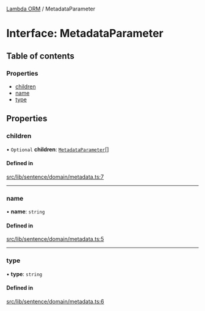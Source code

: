 [Lambda ORM](../README.md) / MetadataParameter

# Interface: MetadataParameter

## Table of contents

### Properties

- [children](MetadataParameter.md#children)
- [name](MetadataParameter.md#name)
- [type](MetadataParameter.md#type)

## Properties

### children

• `Optional` **children**: [`MetadataParameter`](MetadataParameter.md)[]

#### Defined in

[src/lib/sentence/domain/metadata.ts:7](https://github.com/lambda-orm/lambdaorm-base/blob/15d4f72/src/lib/sentence/domain/metadata.ts#L7)

___

### name

• **name**: `string`

#### Defined in

[src/lib/sentence/domain/metadata.ts:5](https://github.com/lambda-orm/lambdaorm-base/blob/15d4f72/src/lib/sentence/domain/metadata.ts#L5)

___

### type

• **type**: `string`

#### Defined in

[src/lib/sentence/domain/metadata.ts:6](https://github.com/lambda-orm/lambdaorm-base/blob/15d4f72/src/lib/sentence/domain/metadata.ts#L6)
